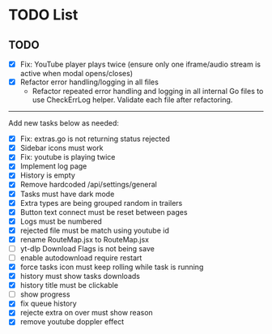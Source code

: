 # TODO List

## TODO
- [x] Fix: YouTube player plays twice (ensure only one iframe/audio stream is active when modal opens/closes)
- [x] Refactor error handling/logging in all files
  - Refactor repeated error handling and logging in all internal Go files to use CheckErrLog helper. Validate each file after refactoring.

---

Add new tasks below as needed:
- [x] Fix: extras.go is not returning status rejected
- [x] Sidebar icons must work
- [x] Fix: youtube is playing twice
- [x] Implement log page
- [x] History is empty
- [x] Remove hardcoded /api/settings/general
- [x] Tasks must have dark mode
- [x] Extra types are being grouped random in trailers
- [x] Button text connect must be reset between pages
- [x] Logs must be numbered
- [x] rejected file must be match using youtube id
- [x] rename RouteMap.jsx to RouteMap.jsx
- [ ] yt-dlp Download Flags is not being save
- [ ] enable autodownload require restart
- [x] force tasks icon must keep rolling while task is running
- [x] history must show tasks downloads
- [x] history title must be clickable
- [ ] show progress
- [x] fix queue history
- [x] rejecte extra on over must show reason
- [x] remove youtube doppler effect

